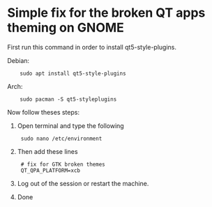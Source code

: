 <h1>Simple fix for the broken QT apps theming on GNOME</h1>

First run this command in order to install qt5-style-plugins.

Debian:

        sudo apt install qt5-style-plugins

Arch:

        sudo pacman -S qt5-styleplugins

Now follow theses steps:

1. Open terminal and type the following

        sudo nano /etc/environment

2. Then add these lines

        # fix for GTK broken themes
        QT_QPA_PLATFORM=xcb

3. Log out of the session or restart the machine.

4. Done